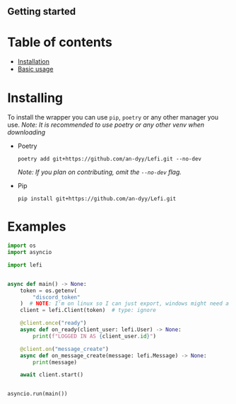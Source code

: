 ## Getting started

# Table of contents
- [Installation](#installing)
- [Basic usage](#examples)

# Installing
To install the wrapper you can use `pip`, `poetry` or any other manager you use.
*Note: It is recommended to use poetry or any other venv when downloading*

* Poetry
    ```
    poetry add git+https://github.com/an-dyy/Lefi.git --no-dev
    ```
    *Note: If you plan on contributing, omit the `--no-dev` flag.*

* Pip
    ```
    pip install git+https://github.com/an-dyy/Lefi.git
    ```

# Examples

```py
import os
import asyncio

import lefi


async def main() -> None:
    token = os.getenv(
        "discord_token"
    )  # NOTE: I'm on linux so I can just export, windows might need a `.env`
    client = lefi.Client(token)  # type: ignore

    @client.once("ready")
    async def on_ready(client_user: lefi.User) -> None:
        print(f"LOGGED IN AS {client_user.id}")

    @client.on("message_create")
    async def on_message_create(message: lefi.Message) -> None:
        print(message)

    await client.start()


asyncio.run(main())
```
